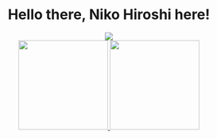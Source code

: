 <div align="center">
<h1>Hello there, Niko Hiroshi here!</h1>
</div>
<div align="center">
<img align="center" src="https://adala-news.fr/wp-content/uploads/2020/02/Yurucamp-anime-image-008.png">
</div>

<div align="center">
  <a href="https://github.com/NikoHiroshi">
  <img height="180em" src="https://github-readme-stats.vercel.app/api?username=NikoHiroshi&show_icons=true&theme=dracula&include_all_commits=true&count_private=true"/>
  <img height="180em" src="https://github-readme-stats.vercel.app/api/top-langs/?username=NikoHiroshi&layout=compact&langs_count=7&theme=dracula"/>
</div>

